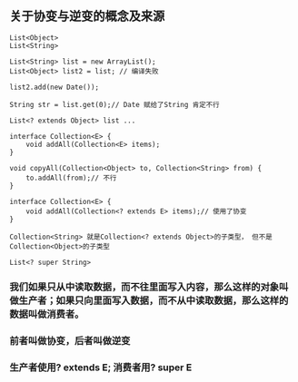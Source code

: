 ## 关于协变与逆变的概念及来源
```
List<Object>
List<String>

List<String> list = new ArrayList();
List<Object> list2 = list; // 编译失败

list2.add(new Date());

String str = list.get(0);// Date 赋给了String 肯定不行

List<? extends Object> list ...

interface Collection<E> {
    void addAll(Collection<E> items);
}

void copyAll(Collection<Object> to, Collection<String> from) {
    to.addAll(from);// 不行
}

interface Collection<E> {
    void addAll(Collection<? extends E> items);// 使用了协变
}

Collection<String> 就是Collection<? extends Object>的子类型， 但不是Collection<Object>的子类型

List<? super String>
```

### 我们如果只从中读取数据，而不往里面写入内容，那么这样的对象叫做生产者；如果只向里面写入数据，而不从中读取数据，那么这样的数据叫做消费者。

### 前者叫做协变，后者叫做逆变

### 生产者使用? extends E; 消费者用? super E